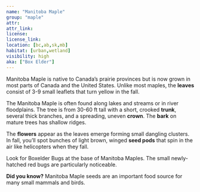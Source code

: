 ```yaml
--- 
name: "Manitoba Maple"
group: "maple"
attr: 
attr_link: 
license: 
license_link: 
location: [bc,ab,sk,mb]
habitat: [urban,wetland]
visibility: high 
aka: ["Box Elder"]
---
```

Manitoba Maple is native to Canada’s prairie provinces but is now grown in most parts of Canada and the United States. Unlike most maples, the **leaves** consist of 3-9 small leaflets that turn yellow in the fall. 

The Manitoba Maple is often found along lakes and streams or in river floodplains. The tree is from 30-60 ft tall with a short, crooked **trunk**, several thick branches, and a spreading, uneven **crown**. The **bark** on mature trees has shallow ridges. 

The **flowers** appear as the leaves emerge forming small dangling clusters. In fall, you’ll spot bunches of light brown, winged **seed pods** that spin in the air like helicopters when they fall.

Look for Boxelder Bugs at the base of Manitoba Maples. The small newly-hatched red bugs are particularly noticeable. 

**Did you know?** Manitoba Maple seeds are an important food source for many small mammals and birds.
